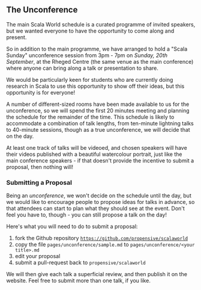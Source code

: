 ## The Unconference

The main Scala World schedule is a curated programme of invited speakers, but
we wanted everyone to have the opportunity to come along and present.

So in addition to the main programme, we have arranged to hold a "Scala Sunday"
unconference session from 3pm - 7pm on *Sunday, 20th September*, at the Rheged
Centre (the same venue as the main conference) where anyone can bring along a
talk or presentation to share.

We would be particularly keen for students who are currently doing research in
Scala to use this opportunity to show off their ideas, but this opportunity is
for everyone!

A number of different-sized rooms have been made available to us for the
unconference, so we will spend the first 20 minutes meeting and planning the
schedule for the remainder of the time. This schedule is likely to accommodate
a combination of talk lengths, from ten-minute lightning talks to 40-minute
sessions, though as a true unconference, we will decide that on the day.

At least one track of talks will be videoed, and chosen speakers will have
their videos published with a beautiful watercolour portrait, just like the
main conference speakers - if that doesn't provide the incentive to submit a
proposal, then nothing will!

### Submitting a Proposal

Being an *unconference*, we won't decide on the schedule until the day, but we
would like to encourage people to propose ideas for talks in advance, so that
attendees can start to plan what they should see at the event. Don't feel you
have to, though - you can still propose a talk on the day!

Here's what you will need to do to submit a proposal:

1. fork the Github repository
[`https://github.com/propensive/scalaworld`](https://github.com/propensive/scalaworld)
2. copy the file `pages/unconference/sample.md` to `pages/unconference/<your
title>.md`
3. edit your proposal
4. submit a pull-request back to `propensive/scalaworld`

We will then give each talk a superficial review, and then publish it on the
website. Feel free to submit more than one talk, if you like.

